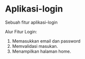 # Aplikasi-login
Sebuah fitur aplikasi-login

Alur Fitur Login:
1. Memasukkan email dan password
2. Memvalidasi masukan.
3. Menampilkan halaman home.
